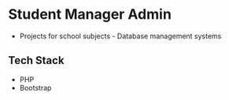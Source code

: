 # Student Manager Admin
- Projects for school subjects - Database management systems

## Tech Stack
- PHP
- Bootstrap
